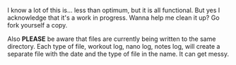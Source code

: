 I know a lot of this is... less than optimum, but it is all functional. But yes I acknowledge that it's a work in progress. Wanna help me clean it up? Go fork yourself a copy.

Also **PLEASE** be aware that files are currently being written to the same directory. Each type of file, workout log, nano log, notes log, will create a separate file with the date and the type of file in the name. It can get messy. 
